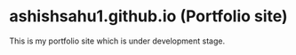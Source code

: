# ashishsahu1.github.io (Portfolio site)

This is my portfolio site which is under development stage.


